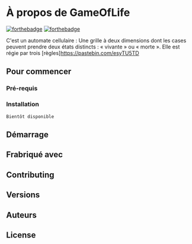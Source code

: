 # À propos de GameOfLife
[![forthebadge](https://forthebadge.com/images/badges/built-with-love.svg)](https://forthebadge.com) [![forthebadge](https://forthebadge.com/images/badges/powered-by-electricity.svg)](https://forthebadge.com)

C'est un automate cellulaire : Une grille à deux dimensions dont les cases peuvent prendre deux états distincts : « vivante » ou « morte ». Elle est régie par trois [règles]https://pastebin.com/esyTU5TD

## Pour commencer

### **Pré-requis**

### **Installation**

```
Bientôt disponible
```

## Démarrage

## Frabriqué avec

## Contributing

## Versions

## Auteurs

## License
